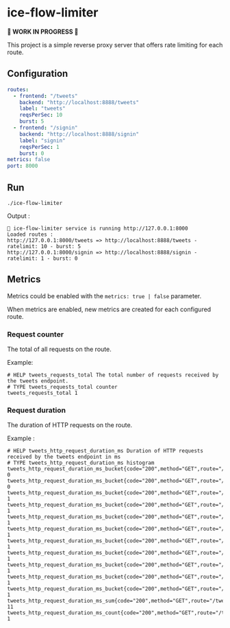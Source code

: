 # ice-flow-limiter

**🔧 WORK IN PROGRESS 🔧**

This project is a simple reverse proxy server that offers rate limiting for each route.

## Configuration

```yml
routes:
  - frontend: "/tweets"
    backend: "http://localhost:8888/tweets"
    label: "tweets"
    reqsPerSec: 10
    burst: 5
  - frontend: "/signin"
    backend: "http://localhost:8888/signin"
    label: "signin"
    reqsPerSec: 1
    burst: 0
metrics: false
port: 8000
```

## Run

```shell
./ice-flow-limiter
```

Output :
```shell
🐧 ice-flow-limiter service is running http://127.0.0.1:8000
Loaded routes :
http://127.0.0.1:8000/tweets => http://localhost:8888/tweets - ratelimit: 10 - burst: 5
http://127.0.0.1:8000/signin => http://localhost:8888/signin - ratelimit: 1 - burst: 0
```

## Metrics

Metrics could be enabled with the `metrics: true | false` parameter.

When metrics are enabled, new metrics are created for each configured route.

### Request counter

The total of all requests on the route.

Example:
```
# HELP tweets_requests_total The total number of requests received by the tweets endpoint.
# TYPE tweets_requests_total counter
tweets_requests_total 1
```

### Request duration

The duration of HTTP requests on the route.

Example :
```
# HELP tweets_http_request_duration_ms Duration of HTTP requests received by the tweets endpoint in ms
# TYPE tweets_http_request_duration_ms histogram
tweets_http_request_duration_ms_bucket{code="200",method="GET",route="/tweets",le="0.1"} 0
tweets_http_request_duration_ms_bucket{code="200",method="GET",route="/tweets",le="5"} 0
tweets_http_request_duration_ms_bucket{code="200",method="GET",route="/tweets",le="15"} 1
tweets_http_request_duration_ms_bucket{code="200",method="GET",route="/tweets",le="50"} 1
tweets_http_request_duration_ms_bucket{code="200",method="GET",route="/tweets",le="100"} 1
tweets_http_request_duration_ms_bucket{code="200",method="GET",route="/tweets",le="200"} 1
tweets_http_request_duration_ms_bucket{code="200",method="GET",route="/tweets",le="300"} 1
tweets_http_request_duration_ms_bucket{code="200",method="GET",route="/tweets",le="400"} 1
tweets_http_request_duration_ms_bucket{code="200",method="GET",route="/tweets",le="500"} 1
tweets_http_request_duration_ms_bucket{code="200",method="GET",route="/tweets",le="1000"} 1
tweets_http_request_duration_ms_bucket{code="200",method="GET",route="/tweets",le="+Inf"} 1
tweets_http_request_duration_ms_sum{code="200",method="GET",route="/tweets"} 11
tweets_http_request_duration_ms_count{code="200",method="GET",route="/tweets"} 1
```
